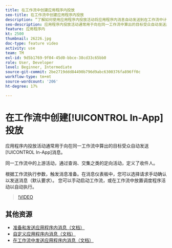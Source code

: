 ```yaml
---
title: 在工作流中创建应用程序内投放
seo-title: 在工作流中创建应用程序内投放
description: “了解如何使用应用程序内投放活动将应用程序内消息自动发送到在工作流中计算的目标受众。”
seo-description: 应用程序内投放活动通常用于向在同一工作流中算出的目标受众自动发送应用程序内消息。
feature: 应用程序内
kt: 2500
thumbnail: 26226.jpg
doc-type: feature video
activity: use
team: TM
exl-id: 9d5b1769-9f04-45d0-bbce-38cd33c65bb0
role: User, Developer
level: Beginner, Intermediate
source-git-commit: 2be2719ddd84490b796d9abc6300376fa896ff0c
workflow-type: tm+mt
source-wordcount: '206'
ht-degree: 17%

---
```


# 在工作流中创建[!UICONTROL In-App]投放

应用程序内投放活动通常用于向在同一工作流中算出的目标受众自动发送[!UICONTROL In-App]消息。

同一工作流中的上游活动，通过查询、交集之类的定向活动，定义了收件人。

根据工作流执行参数，触发消息准备。在消息仪表板中，您可以选择请求手动确认以发送消息（默认要求）。 您可以手动启动工作流，或在工作流中放置调度程序活动以自动执行。

>[!VIDEO](https://video.tv.adobe.com/v/26226?quality=12)

## 其他资源

* [准备和发送应用程序内消息（文档）](https://docs.adobe.com/content/help/en/campaign-standard/using/communication-channels/in-app-messaging/preparing-and-sending-an-in-app-message.html)
* [自定义应用程序内消息（文档）](https://docs.adobe.com/content/help/en/campaign-standard/using/communication-channels/in-app-messaging/customizing-an-in-app-message.html)
* [在工作流中发送应用程序内消息（文档）](https://docs.adobe.com/content/help/en/campaign-standard/using/managing-processes-and-data/channel-activities/in-app-delivery.html)

